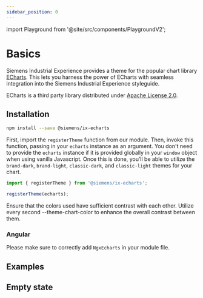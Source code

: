 ```yaml
---
sidebar_position: 0
---
```

import Playground from '@site/src/components/PlaygroundV2';

# Basics

Siemens Industrial Experience provides a theme for the popular chart library [ECharts](https://echarts.apache.org/handbook/en/get-started).
This lets you harness the power of ECharts with seamless integration into the Siemens Industrial Experience styleguide.

<div className="siemens-brand-section">

ECharts is a third party library distributed under [Apache License 2.0](https://www.apache.org/licenses).

</div>

## Installation

```sh
npm install --save @siemens/ix-echarts
```

First, import the `registerTheme` function from our module. Then, invoke this function, passing in your `echarts` instance as an argument. You don't need to provide the `echarts` instance if it is provided globally in your `window` object when using vanilla Javascript. Once this is done, you’ll be able to utilize the `brand-dark`, `brand-light`, `classic-dark`, and `classic-light` themes for your chart.

```typescript
import { registerTheme } from '@siemens/ix-echarts';

registerTheme(echarts);
```

<div className="siemens-brand-section">

Ensure that the colors used have sufficient contrast with each other. 
Utilize every second --theme-chart-color to enhance the overall contrast between them.

</div>


### Angular

Please make sure to correctly add `NgxEcharts` in your module file.

## Examples

<Playground
height="40rem"
name="echarts"
noMargin
examplesByName>
</Playground>

## Empty state

<Playground
height="40rem"
name="echarts-empty-state"
noMargin
examplesByName>
</Playground>
